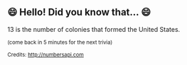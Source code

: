 ## 😄 Hello! Did you know that... 😄
13 is the number of colonies that formed the United States.

<sup>(come back in 5 minutes for the next trivia)</sup>


<sup>Credits: http://numbersapi.com</sup>
